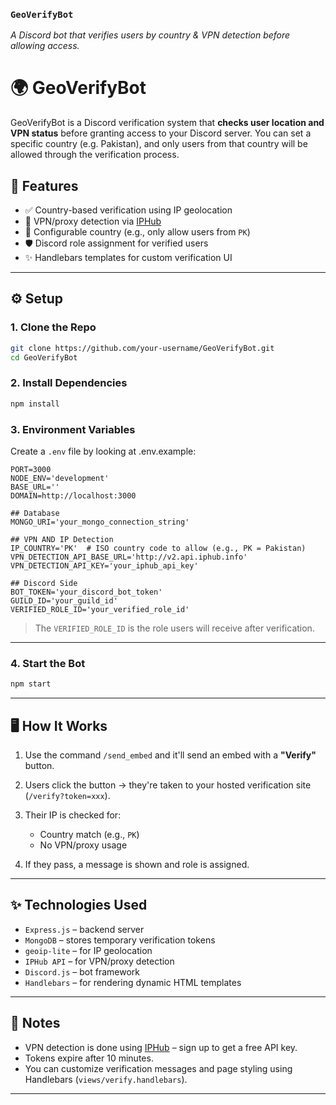 ### `GeoVerifyBot`

_A Discord bot that verifies users by country & VPN detection before allowing access._

# 🌍 GeoVerifyBot

GeoVerifyBot is a Discord verification system that **checks user location and VPN status** before granting access to your Discord server. You can set a specific country (e.g. Pakistan), and only users from that country will be allowed through the verification process.

## 🔐 Features

- ✅ Country-based verification using IP geolocation
- 🚫 VPN/proxy detection via [IPHub](https://iphub.info)
- 🎯 Configurable country (e.g., only allow users from `PK`)
- 🛡️ Discord role assignment for verified users
- ✨ Handlebars templates for custom verification UI

---

## ⚙️ Setup

### 1. Clone the Repo

```bash
git clone https://github.com/your-username/GeoVerifyBot.git
cd GeoVerifyBot
```

### 2. Install Dependencies

```bash
npm install
```

### 3. Environment Variables

Create a `.env` file by looking at .env.example:

```env
PORT=3000
NODE_ENV='development'
BASE_URL=''
DOMAIN=http://localhost:3000

## Database
MONGO_URI='your_mongo_connection_string'

## VPN AND IP Detection
IP_COUNTRY='PK'  # ISO country code to allow (e.g., PK = Pakistan)
VPN_DETECTION_API_BASE_URL='http://v2.api.iphub.info'
VPN_DETECTION_API_KEY='your_iphub_api_key'

## Discord Side
BOT_TOKEN='your_discord_bot_token'
GUILD_ID='your_guild_id'
VERIFIED_ROLE_ID='your_verified_role_id'
```

> The `VERIFIED_ROLE_ID` is the role users will receive after verification.

---

### 4. Start the Bot

```bash
npm start
```

---

## 🖥️ How It Works

1. Use the command `/send_embed` and it'll send an embed with a **"Verify"** button.
2. Users click the button → they're taken to your hosted verification site (`/verify?token=xxx`).
3. Their IP is checked for:

   - Country match (e.g., `PK`)
   - No VPN/proxy usage

4. If they pass, a message is shown and role is assigned.

---

## ✨ Technologies Used

- `Express.js` – backend server
- `MongoDB` – stores temporary verification tokens
- `geoip-lite` – for IP geolocation
- `IPHub API` – for VPN/proxy detection
- `Discord.js` – bot framework
- `Handlebars` – for rendering dynamic HTML templates

---

## 📌 Notes

- VPN detection is done using [IPHub](https://iphub.info) – sign up to get a free API key.
- Tokens expire after 10 minutes.
- You can customize verification messages and page styling using Handlebars (`views/verify.handlebars`).

---
